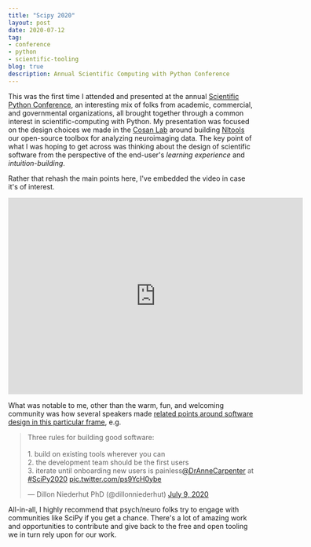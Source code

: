 ```yaml
---
title: "Scipy 2020"
layout: post
date: 2020-07-12
tag:
- conference
- python
- scientific-tooling
blog: true
description: Annual Scientific Computing with Python Conference
---
```


This was the first time I attended and presented at the annual [Scientific Python Conference](https://conference.scipy.org/), an interesting mix of folks from academic, commercial, and governmental organizations, all brought together through a common interest in scientific-computing with Python. My presentation was focused on the design choices we made in the [Cosan Lab](https://www.cosanlab.org) around building [Nltools](https://nltools.org) our open-source toolbox for analyzing neuroimaging data. The key point of what I was hoping to get across was thinking about the design of scientific software from the perspective of the end-user's *learning experience* and *intuition-building*.

Rather that rehash the main points here, I've embedded the video in case it's of interest. 

<iframe width="600" height="400" src="https://www.youtube.com/embed/1c1AnXLs7xM" title="YouTube video player" frameborder="0" allow="accelerometer; autoplay; clipboard-write; encrypted-media; gyroscope; picture-in-picture" allowfullscreen></iframe>

What was notable to me, other than the warm, fun, and welcoming community was how several speakers made [related points around software design in this particular frame](https://www.youtube.com/watch?v=nxXr0LNdQUU&feature=emb_logo), e.g.

<blockquote class="twitter-tweet"><p lang="en" dir="ltr">Three rules for building good software:<br><br>1. build on existing tools wherever you can<br>2. the development team should be the first users<br>3. iterate until onboarding new users is painless<a href="https://twitter.com/DrAnneCarpenter?ref_src=twsrc%5Etfw">@DrAnneCarpenter</a> at <a href="https://twitter.com/hashtag/SciPy2020?src=hash&amp;ref_src=twsrc%5Etfw">#SciPy2020</a> <a href="https://t.co/ps9YcH0ybe">pic.twitter.com/ps9YcH0ybe</a></p>&mdash; Dillon Niederhut PhD (@dillonniederhut) <a href="https://twitter.com/dillonniederhut/status/1281308571733495809?ref_src=twsrc%5Etfw">July 9, 2020</a></blockquote> <script async src="https://platform.twitter.com/widgets.js" charset="utf-8"></script>

All-in-all, I highly recommend that psych/neuro folks try to engage with communities like SciPy if you get a chance. There's a lot of amazing work and opportunities to contribute and give back to the free and open tooling we in turn rely upon for our work.